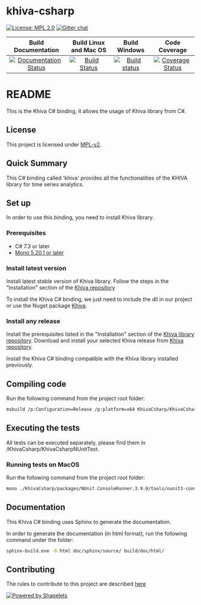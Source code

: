 # khiva-csharp

[![License: MPL 2.0](https://img.shields.io/badge/License-MPL%202.0-brightgreen.svg)](https://github.com/shapelets/khiva-python/blob/master/LICENSE.txt)
[![Gitter chat](https://badges.gitter.im/shapelets-io/Lobby.svg)](https://gitter.im/shapelets-io/khiva-csharp?utm_source=share-link&utm_medium=link&utm_campaign=share-link)

| Build Documentation                                                                                                                                           | Build Linux and Mac OS                                                                                                                   |  Build Windows                                                                                                                                                                | Code Coverage                                                                                                                                                |
|:-------------------------------------------------------------------------------------------------------------------------------------------------------------:|:----------------------------------------------------------------------------------------------------------------------------------------:|:-----------------------------------------------------------------------------------------------------------------------------------------------------------------------------:|:------------------------------------------------------------------------------------------------------------------------------------------------------------:|
| [![Documentation Status](https://readthedocs.org/projects/khiva-c/badge/?version=latest)](https://khiva-c.readthedocs.io/en/latest/?badge=latest)             | [![Build Status](https://travis-ci.org/shapelets/khiva-csharp.svg?branch=master)](https://travis-ci.org/shapelets/khiva-csharp)          | [![Build status](https://ci.appveyor.com/api/projects/status/4dhbghhrk3nblxyw/branch/master?svg=true)](https://ci.appveyor.com/project/shapelets/khiva-csharp/branch/master)  |[![Coverage Status](https://codecov.io/gh/shapelets/khiva-csharp/branch/master/graph/badge.svg)](https://codecov.io/gh/shapelets/khiva-csharp/branch/master)  |

# README #
This is the Khiva C# binding, it allows the usage of Khiva library from C#.

## License
This project is licensed under [MPL-v2](https://www.mozilla.org/en-US/MPL/2.0/). 

## Quick Summary
This C# binding called 'khiva' provides all the functionalities of the KHIVA library for time series analytics.

## Set up
In order to use this binding, you need to install Khiva library.

### Prerequisites
- C# 7.3 or later
- [Mono 5.20.1 or later](https://www.mono-project.com/download/stable/)

### Install latest version
Install latest stable version of Khiva library. Follow the steps in the "Installation" section of the [Khiva repository](https://github.com/shapelets/khiva)

To install the Khiva C# binding, we just need to include the dll in our project or use the Nuget package [Khiva](https://www.nuget.org/packages/Khiva).

### Install any release
Install the prerequisites listed in the "Installation" section of the [Khiva library repository](https://github.com/shapelets/khiva). Download and install your selected Khiva release from [Khiva repository](https://github.com/shapelets/khiva/releases).

Install the Khiva C# binding compatible with the Khiva library installed previously. 

## Compiling code
Run the following command from the project root folder:
```bash
msbuild /p:Configuration=Release /p:platform=x64 KhivaCsharp/KhivaCsharp.sln
```

## Executing the tests
All tests can be executed separately, please find them in <project-root-dir>/KhivaCsharp/KhivaCsharpNUnitTest.

### Running tests on MacOS
Run the following command from the project root folder:
```bash
mono ./KhivaCsharp/packages/NUnit.ConsoleRunner.3.9.0/tools/nunit3-console.exe KhivaCsharp/KhivaCSharpNUnitTest/bin/x64/Release/KhivaCSharpNUnitTest.dll
```

## Documentation
This Khiva C# binding uses Sphinx to generate the documentation.

In order to generate the documentation (in html format), run the following command under the <project-root-dir> folder:
```bash
sphinx-build.exe -b html doc/sphinx/source/ build/doc/html/
```

## Contributing
The rules to contribute to this project are described [here](CONTRIBUTING.md)

[![Powered by Shapelets](https://img.shields.io/badge/powered%20by-Shapelets-orange.svg?style=flat&colorA=E1523D&colorB=007D8A)](https://shapelets.io)

